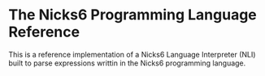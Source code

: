 # The Nicks6 Programming Language Reference
This is a reference implementation of a Nicks6 Language Interpreter (NLI) built to parse expressions writtin in the Nicks6 programming language.
